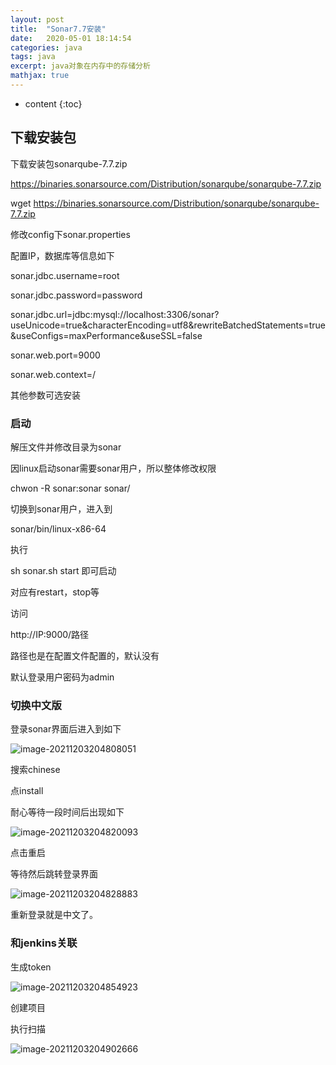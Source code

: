 ```yaml
---
layout: post
title:  "Sonar7.7安装"
date:   2020-05-01 18:14:54
categories: java
tags: java
excerpt: java对象在内存中的存储分析
mathjax: true
---
```


* content
{:toc}


## 下载安装包

下载安装包sonarqube-7.7.zip

https://binaries.sonarsource.com/Distribution/sonarqube/sonarqube-7.7.zip

wget https://binaries.sonarsource.com/Distribution/sonarqube/sonarqube-7.7.zip

修改config下sonar.properties

配置IP，数据库等信息如下

sonar.jdbc.username=root

sonar.jdbc.password=password

sonar.jdbc.url=jdbc:mysql://localhost:3306/sonar?useUnicode=true&characterEncoding=utf8&rewriteBatchedStatements=true&useConfigs=maxPerformance&useSSL=false

sonar.web.port=9000

sonar.web.context=/

其他参数可选安装

### 启动

解压文件并修改目录为sonar

因linux启动sonar需要sonar用户，所以整体修改权限

chwon -R sonar:sonar sonar/

切换到sonar用户，进入到

sonar/bin/linux-x86-64

执行

sh sonar.sh start 即可启动

对应有restart，stop等

访问

http://IP:9000/路径

路径也是在配置文件配置的，默认没有

默认登录用户密码为admin

### 切换中文版

登录sonar界面后进入到如下

![image-20211203204808051](C:\Users\86153\AppData\Roaming\Typora\typora-user-images\image-20211203204808051.png)

搜索chinese

点install

耐心等待一段时间后出现如下

![image-20211203204820093](C:\Users\86153\AppData\Roaming\Typora\typora-user-images\image-20211203204820093.png)

点击重启

等待然后跳转登录界面

![image-20211203204828883](C:\Users\86153\AppData\Roaming\Typora\typora-user-images\image-20211203204828883.png)

重新登录就是中文了。

###  和jenkins关联

生成token

![image-20211203204854923](C:\Users\86153\AppData\Roaming\Typora\typora-user-images\image-20211203204854923.png)

创建项目

执行扫描

![image-20211203204902666](C:\Users\86153\AppData\Roaming\Typora\typora-user-images\image-20211203204902666.png)

